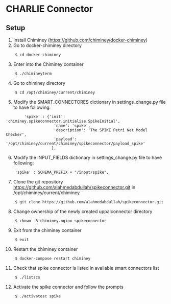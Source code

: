 CHARLIE Connector
=================

Setup
-----
1. Install Chiminey (https://github.com/chiminey/docker-chiminey)
2. Go to docker-chiminey directory
```
	$ cd docker-chiminey
```
3. Enter into the Chiminey container
```
	$ ./chimineyterm
```
4. Go to chiminey directory
```
	$ cd /opt/chiminey/current/chiminey
```
5. Modify the SMART_CONNECTORES dictionary in settings_change.py file to have following:
```
        'spike' : {'init': 'chiminey.spikeconnector.initialise.SpikeInitial',
                     'name': 'spike',
                     'description': 'The SPIKE Petri Net Model Checker',
                     'payload': '/opt/chiminey/current/chiminey/spikeconnector/payload_spike'
                    },
```
6. Modify the INPUT_FIELDS dictionary in settings_change.py file to have following:
```
	'spike' : SCHEMA_PREFIX + "/input/spike",
```
7. Clone the git repository https://github.com/alahmedabdullah/spikeconnector.git in /opt/chiminey/current/chiminey
```
	$ git clone https://github.com/alahmedabdullah/spikeconnector.git
```
8. Change ownership of the newly created uppalconnector directory
```
	$ chown -R chiminey.nginx spikeconnector
```
9. Exit from the chiminey container
```
	$ exit
```
10. Restart the chiminey container
```
	$ docker-compose restart chiminey
```
11. Check that spike connector is listed in available smart connectors list
```
	$ ./listscs
```
12. Activate the spike connector and follow the prompts
```
	$ ./activatesc spike
```

